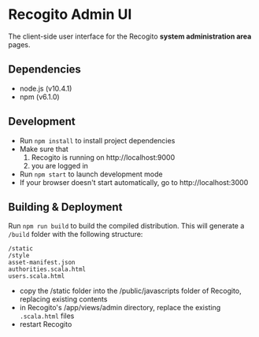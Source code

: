 # Recogito Admin UI

The client-side user interface for the Recogito __system administration area__ pages.

## Dependencies

- node.js (v10.4.1)
- npm (v6.1.0)

## Development

- Run `npm install` to install project dependencies
- Make sure that 
  1. Recogito is running on http://localhost:9000
  2. you are logged in
- Run `npm start` to launch development mode
- If your browser doesn't start automatically, go to http://localhost:3000

## Building & Deployment

Run `npm run build` to build the compiled distribution. This will generate a `/build` folder with the following structure:

```
/static
/style
asset-manifest.json
authorities.scala.html
users.scala.html
```

- copy the /static folder into the /public/javascripts folder of Recogito, replacing existing contents
- in Recogito's /app/views/admin directory, replace the existing `.scala.html` files
- restart Recogito